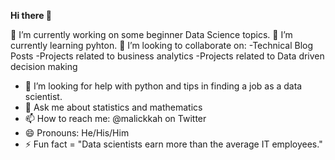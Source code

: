 **Hi there 👋**

🔭 I’m currently working on some beginner Data Science topics.
🌱 I’m currently learning pyhton.
👯 I’m looking to collaborate on:
    -Technical Blog Posts
    -Projects related to business analytics
    -Projects related to Data driven decision making
- 🤔 I’m looking for help with python and tips in finding a job as a data scientist.
- 💬 Ask me about statistics and mathematics
- 📫 How to reach me: @malickkah on Twitter
- 😄 Pronouns: He/His/Him
- ⚡ Fun fact = "Data scientists earn more than the average IT employees."
